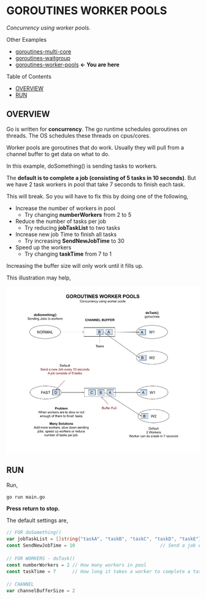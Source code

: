 # GOROUTINES WORKER POOLS

_Concurrency using worker pools._

Other Examples

* [goroutines-multi-core](https://github.com/JeffDeCola/my-go-examples/tree/master/goroutines/goroutines-multi-core)
* [goroutines-waitgroup](https://github.com/JeffDeCola/my-go-examples/tree/master/goroutines/goroutines-waitgroup)
* [goroutines-worker-pools](https://github.com/JeffDeCola/my-go-examples/tree/master/goroutines/goroutines-worker-pools)
  **<- You are here**

Table of Contents

* [OVERVIEW](https://github.com/JeffDeCola/my-go-examples/tree/master/goroutines/goroutines-worker-pools#overview)
* [RUN](https://github.com/JeffDeCola/my-go-examples/tree/master/goroutines/goroutines-worker-pools#run)

## OVERVIEW

Go is written for **concurrency**. The go runtime schedules goroutines on threads.
The OS schedules these threads on cpus/cores.

Worker pools are goroutines that do work.
Usually they will pull from a channel buffer to get data on what to do.

In this example, doSomething() is sending tasks to workers.

The **default is to complete a job (consisting of 5 tasks in 10 seconds)**.
But we have 2 task workers in pool that take 7 seconds to finish each task.

This will break. So you will have to fix this by doing one of the following,

* Increase the number of workers in pool
  * Try changing **numberWorkers** from 2 to 5
* Reduce the number of tasks per job
  * Try reducing **jobTaskList** to two tasks
* Increase new job Time to finish all tasks
  * Try increasing **SendNewJobTime** to 30
* Speed up the workers
  * Try changing **taskTime** from 7 to 1

Increasing the buffer size will only work until it fills up.

This illustration may help,

![IMAGE - goroutines-worker-pools.jpg - IMAGE](../../docs/pics/goroutines/goroutines-worker-pools.jpg)

## RUN

Run,

```bash
go run main.go
```

**Press return to stop.**

The default settings are,

```go
// FOR doSomething()
var jobTaskList = []string{"taskA", "taskB", "taskC", "taskD", "taskE"} // 5 tasks
const SendNewJobTime = 10                               // Send a job every x seconds

// FOR WORKERS - doTask()
const numberWorkers = 2 // How many workers in pool
const taskTime = 7      // How long it takes a worker to complete a task

// CHANNEL
var channelBufferSize = 2
```
